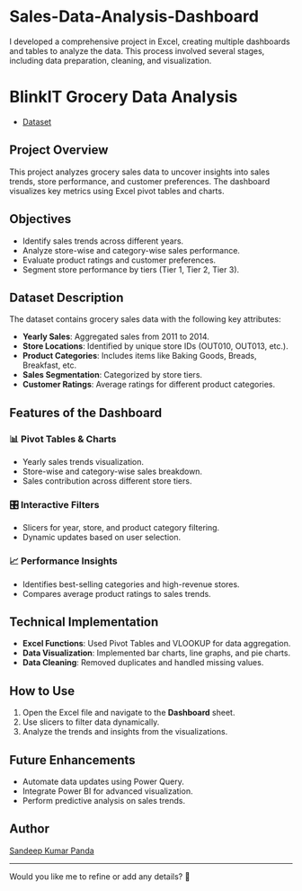 # Sales-Data-Analysis-Dashboard
I developed a comprehensive project in Excel, creating multiple dashboards and tables to analyze the data. This process involved several stages, including data preparation, cleaning, and visualization.
# BlinkIT Grocery Data Analysis
- <a href="https://github.com/Sandeepkupanda/Sales-Data-Analysis-Dashboard/blob/main/BlinkIT%20Grocery%20Data.xlsx">Dataset</a>

## Project Overview  
This project analyzes grocery sales data to uncover insights into sales trends, store performance, and customer preferences. The dashboard visualizes key metrics using Excel pivot tables and charts.

## Objectives  
- Identify sales trends across different years.  
- Analyze store-wise and category-wise sales performance.  
- Evaluate product ratings and customer preferences.  
- Segment store performance by tiers (Tier 1, Tier 2, Tier 3).  

## Dataset Description  
The dataset contains grocery sales data with the following key attributes:  
- **Yearly Sales**: Aggregated sales from 2011 to 2014.  
- **Store Locations**: Identified by unique store IDs (OUT010, OUT013, etc.).  
- **Product Categories**: Includes items like Baking Goods, Breads, Breakfast, etc.  
- **Sales Segmentation**: Categorized by store tiers.  
- **Customer Ratings**: Average ratings for different product categories.  

## Features of the Dashboard  
### 📊 Pivot Tables & Charts  
- Yearly sales trends visualization.  
- Store-wise and category-wise sales breakdown.  
- Sales contribution across different store tiers.  

### 🎛️ Interactive Filters  
- Slicers for year, store, and product category filtering.  
- Dynamic updates based on user selection.  

### 📈 Performance Insights  
- Identifies best-selling categories and high-revenue stores.  
- Compares average product ratings to sales trends.  

## Technical Implementation  
- **Excel Functions**: Used Pivot Tables and VLOOKUP for data aggregation.  
- **Data Visualization**: Implemented bar charts, line graphs, and pie charts.  
- **Data Cleaning**: Removed duplicates and handled missing values.  

## How to Use  
1. Open the Excel file and navigate to the **Dashboard** sheet.  
2. Use slicers to filter data dynamically.  
3. Analyze the trends and insights from the visualizations.  

## Future Enhancements  
- Automate data updates using Power Query.  
- Integrate Power BI for advanced visualization.  
- Perform predictive analysis on sales trends.  

## Author  
[Sandeep Kumar Panda](https://github.com/sandeepkup84)  

---

Would you like me to refine or add any details? 🚀  
